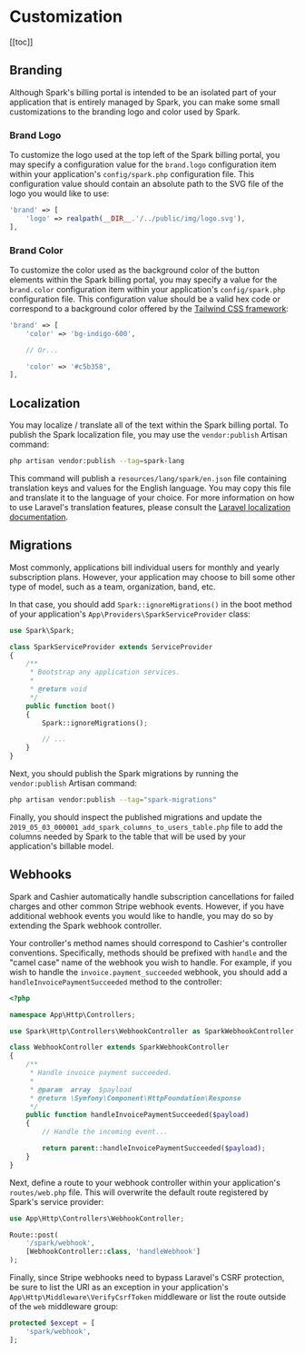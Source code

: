 # Customization

[[toc]]

## Branding

Although Spark's billing portal is intended to be an isolated part of your application that is entirely managed by Spark, you can make some small customizations to the branding logo and color used by Spark.

### Brand Logo

To customize the logo used at the top left of the Spark billing portal, you may specify a configuration value for the `brand.logo` configuration item within your application's `config/spark.php` configuration file. This configuration value should contain an absolute path to the SVG file of the logo you would like to use:

```php
'brand' => [
    'logo' => realpath(__DIR__.'/../public/img/logo.svg'),
],
```

### Brand Color

To customize the color used as the background color of the button elements within the Spark billing portal, you may specify a value for the `brand.color` configuration item within your application's `config/spark.php` configuration file. This configuration value should be a valid hex code or correspond to a background color offered by the [Tailwind CSS framework](https://tailwindcss.com/docs/customizing-colors):

```php
'brand' => [
    'color' => 'bg-indigo-600',

    // Or...

    'color' => '#c5b358',
],
```

## Localization

You may localize / translate all of the text within the Spark billing portal. To publish the Spark localization file, you may use the `vendor:publish` Artisan command:

```bash
php artisan vendor:publish --tag=spark-lang
```

This command will publish a `resources/lang/spark/en.json` file containing translation keys and values for the English language. You may copy this file and translate it to the language of your choice. For more information on how to use Laravel's translation features, please consult the [Laravel localization documentation](https://laravel.com/docs/localization#using-translation-strings-as-keys).

## Migrations

Most commonly, applications bill individual users for monthly and yearly subscription plans. However, your application may choose to bill some other type of model, such as a team, organization, band, etc.

In that case, you should add `Spark::ignoreMigrations()` in the boot method of your application's `App\Providers\SparkServiceProvider` class:

```php
use Spark\Spark;

class SparkServiceProvider extends ServiceProvider
{
    /**
     * Bootstrap any application services.
     *
     * @return void
     */
    public function boot()
    {
        Spark::ignoreMigrations();

        // ...
    }
}
```

Next, you should publish the Spark migrations by running the `vendor:publish` Artisan command:

```bash
php artisan vendor:publish --tag="spark-migrations"
```

Finally, you should inspect the published migrations and update the `2019_05_03_000001_add_spark_columns_to_users_table.php` file to add the columns needed by Spark to the table that will be used by your application's billable model.

## Webhooks

Spark and Cashier automatically handle subscription cancellations for failed charges and other common Stripe webhook events. However, if you have additional webhook events you would like to handle, you may do so by extending the Spark webhook controller.

Your controller's method names should correspond to Cashier's controller conventions. Specifically, methods should be prefixed with `handle` and the "camel case" name of the webhook you wish to handle. For example, if you wish to handle the `invoice.payment_succeeded` webhook, you should add a `handleInvoicePaymentSucceeded` method to the controller:

```php
<?php

namespace App\Http\Controllers;

use Spark\Http\Controllers\WebhookController as SparkWebhookController;

class WebhookController extends SparkWebhookController
{
    /**
     * Handle invoice payment succeeded.
     *
     * @param  array  $payload
     * @return \Symfony\Component\HttpFoundation\Response
     */
    public function handleInvoicePaymentSucceeded($payload)
    {
        // Handle the incoming event...

        return parent::handleInvoicePaymentSucceeded($payload);
    }
}
```

Next, define a route to your webhook controller within your application's `routes/web.php` file. This will overwrite the default route registered by Spark's service provider:

```php
use App\Http\Controllers\WebhookController;

Route::post(
    '/spark/webhook',
    [WebhookController::class, 'handleWebhook']
);
```

Finally, since Stripe webhooks need to bypass Laravel's CSRF protection, be sure to list the URI as an exception in your application's `App\Http\Middleware\VerifyCsrfToken` middleware or list the route outside of the `web` middleware group:

```php
protected $except = [
    'spark/webhook',
];
```
